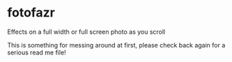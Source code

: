 # fotofazr
Effects on a full width or full screen photo as you scroll

This is something for messing around at first, please check back again for a serious read me file! 
